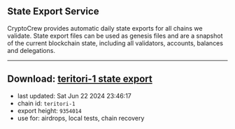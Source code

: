 ## State Export Service
CryptoCrew provides automatic daily state exports for all chains we validate. State export files can be used as genesis files and are a snapshot of the current blockchain state, including all validators, accounts, balances and delegations.

---
**Download: [teritori-1 state export](https://dl-eu2.ccvalidators.com/SERVICE/teritori/teritori-1_export_9354014.json)**
---

- last updated: Sat Jun 22 2024 23:46:17
- chain id: `teritori-1`
- export height: `9354014`
- use for: airdrops, local tests, chain recovery

